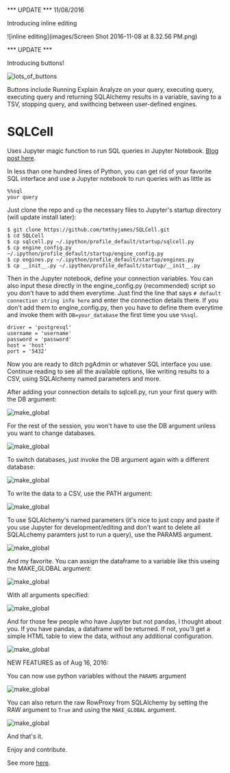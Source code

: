 *** UPDATE *** 11/08/2016

Introducing inline editing

![inline editing](images/Screen Shot 2016-11-08 at 8.32.56 PM.png)

*** UPDATE ***

Introducing buttons!

![lots_of_buttons](images/buttons.png?raw=true)

Buttons include Running Explain Analyze on your query, executing query, executing query and returning SQLAlchemy results in a variable, saving to a TSV, stopping query, and swithcing between user-defined engines.

# SQLCell
Uses Jupyter magic function to run SQL queries in Jupyter Notebook. <a href="https://gist.github.com/tmthyjames/1366b21d0efffb73f1a91361a25b9a55">Blog post here</a>.

In less than one hundred lines of Python, you can get rid of your favorite SQL interface and
use a Jupyter notebook to run queries with as little as 

    %%sql
    your query
    
Just clone the repo and `cp` the necessary files to Jupyter's startup directory (will update install later):

    $ git clone https://github.com/tmthyjames/SQLCell.git
    $ cd SQLCell
    $ cp sqlcell.py ~/.ipython/profile_default/startup/sqlcell.py
    $ cp engine_config.py ~/.ipython/profile_default/startup/engine_config.py
    $ cp engines.py ~/.ipython/profile_default/startup/engines.py
    $ cp __init__.py ~/.ipython/profile_default/startup/__init__.py
    
Then in the Jupyter notebook, define your connection variables. You can also input these directly 
in the engine_config.py (recommended) script so you don't have to add them everytime. Just find the line that says
`# default connection string info here` and enter the connection details there. If you don't add them to engine_config.py, 
then you have to define them everytime and invoke them with `DB=your_database` the first time you use `%%sql`.

    driver = 'postgresql'
    username = 'username'
    password = 'password'
    host = 'host'
    port = '5432'
    
Now you are ready to ditch pgAdmin or whatever SQL interface you use. Continue reading to see all the available 
options, like writing results to a CSV, using SQLAlchemy named parameters and more.

After adding your connection details to sqlcell.py, run your first query with the DB argument:

![make_global](images/initial.png?raw=true)

For the rest of the session, you won't have to use the DB argument unless you want to change
databases.

![make_global](images/second_run.png?raw=true)

To switch databases, just invoke the DB argument again with a different database:

![make_global](images/change_db_name.png?raw=true)

To write the data to a CSV, use the PATH argument:

![make_global](images/to_csv.png?raw=true)

To use SQLAlchemy's named parameters (it's nice to just copy and paste if you use Jupyter for 
development/editing and don't want to delete all SQLALchemy paramters just to run a query), use
the PARAMS argument.

![make_global](images/named_params.png?raw=true)

And my favorite. You can assign the dataframe to a variable like this useing the MAKE_GLOBAL argument:

![make_global](images/make_global.png?raw=true)

With all arguments specified:

![make_global](images/all_options.png?raw=true)

And for those few people who have Jupyter but not pandas, I thought about you. If you have pandas, a dataframe
will be returned. If not, you'll get a simple HTML table to view the data, without any additional configuration.

![make_global](images/without_pandas.png?raw=true)

NEW FEATURES as of Aug 16, 2016:

You can now use python variables without the `PARAMS` argument

![make_global](images/remove_PARAMS.png?raw=true)

You can also return the raw RowProxy from SQLAlchemy by setting the RAW argument to `True` and using the `MAKE_GLOBAL`
argument.

![make_global](images/returnraw.png?raw=true)
    
And that's it. 

Enjoy and contribute.

See more <a href="https://gist.github.com/tmthyjames/1366b21d0efffb73f1a91361a25b9a55">here</a>.
